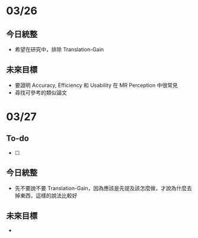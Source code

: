 # 03/26
## 今日統整
- 希望在研究中，排除 Translation-Gain
## 未來目標
- 要證明 Accuracy, Efficiency 和 Usability 在 MR Perception 中很常見
- 尋找可參考的類似論文
# 03/27
## To-do
- [ ] 
## 今日統整
- 先不要說不要 Translation-Gain，因為應該是先提及該怎麼做，才說為什麼去掉東西，這樣的說法比較好
## 未來目標
- 